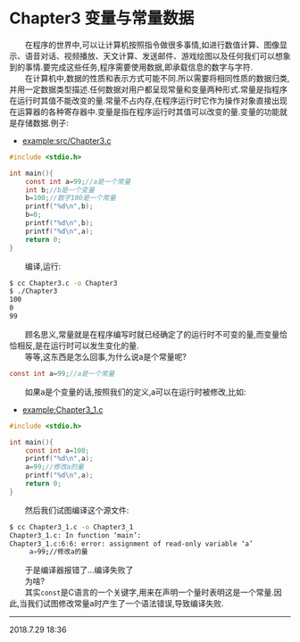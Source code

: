 # Chapter3 变量与常量数据

&emsp;&emsp;在程序的世界中,可以让计算机按照指令做很多事情,如进行数值计算、图像显示、语音对话、视频播放、天文计算、发送邮件、游戏绘图以及任何我们可以想象到的事情.要完成这些任务,程序需要使用数据,即承载信息的数字与字符. <br>
&emsp;&emsp;在计算机中,数据的性质和表示方式可能不同.所以需要将相同性质的数据归类,并用一定数据类型描述.任何数据对用户都呈现常量和变量两种形式.常量是指程序在运行时其值不能改变的量.常量不占内存,在程序运行时它作为操作对象直接出现在运算器的各种寄存器中.变量是指在程序运行时其值可以改变的量.变量的功能就是存储数据.例子: <br>

* [example:src/Chapter3.c](src/Chapter3.c)
```C
#include <stdio.h>

int main(){
    const int a=99;//a是一个常量
    int b;//b是一个变量
    b=100;//数字100是一个常量
    printf("%d\n",b);
    b=0;
    printf("%d\n",b);
    printf("%d\n",a);
    return 0;
}
```
&emsp;&emsp;编译,运行:
```sh
$ cc Chapter3.c -o Chapter3
$ ./Chapter3
100
0
99
```
&emsp;&emsp;顾名思义,常量就是在程序编写时就已经确定了的运行时不可变的量,而变量恰恰相反,是在运行时可以发生变化的量.<br>
&emsp;&emsp;等等,这东西是怎么回事,为什么说a是个常量呢?
```C
const int a=99;//a是一个常量
```
&emsp;&emsp;如果a是个变量的话,按照我们的定义,a可以在运行时被修改,比如:
* [example:Chapter3_1.c](src/Chapter3_1.c)
```C
#include <stdio.h>

int main(){
    const int a=100;
    printf("%d\n",a);
    a=99;//修改a的量
    printf("%d\n",a);
    return 0;
}
```
&emsp;&emsp;然后我们试图编译这个源文件:
```sh
$ cc Chapter3_1.c -o Chapter3_1
Chapter3_1.c: In function ‘main’:
Chapter3_1.c:6:6: error: assignment of read-only variable ‘a’
     a=99;//修改a的量
```
&emsp;&emsp;于是编译器报错了...编译失败了<br>
&emsp;&emsp;为啥?<br>
&emsp;&emsp;其实`const`是C语言的一个关键字,用来在声明一个量时表明这是一个常量.因此,当我们试图修改常量a时产生了一个语法错误,导致编译失败.

---
2018.7.29 18:36